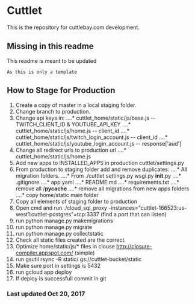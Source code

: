 # Cuttlet

This is the repository for cuttlebay.com development.

## Missing in this readme

This readme is meant to be updated

```
As this is only a template
```

## How to Stage for Production
1. Create a copy of master in a local staging folder.
2. Change branch to production.
3. Change api keys in:
....* cuttlet_home/static/js/base.js -- TWITCH_CLIENT_ID & YOUTUBE_API_KEY
....* cuttlet_home/static/js/home.js -- client_id
....* cuttlet_home/static/js/twitch_login_account.js -- client_id
....* cuttlet_home/static/js/youtube_login_account.js -- response['aud']
4. Change all redirect urls to production url
....* cuttlet_home/static/js/home.js
5. Add new apps to INSTALLED_APPS in production cuttlet/settings.py
6. From production to staging folder add and remove duplicates:
....* All migration folders.
....* From ./cuttlet settings.py wsgi.py __init__.py
....* .gitignore
....* app.yaml
....* README.md
....* requirements.txt
....* remove all /__pycache__
....* remove all migrations from new apps folders
....* copy home/static main folder
7. Copy all elements of staging folder to production
8. Open cmd and run ./cloud_sql_proxy -instances="cuttlet-166523:us-west1:cuttlet-postgres"=tcp:3337 (find a port that can listen)
9. run python manage.py makemigrations
10. run python manage.py migrate
11. run python manage.py collectstatic
12. Check all static files created are the correct.
13. Optimize home/static/js/* files in clouse http://closure-compiler.appspot.com/ (simple)
14. run gsutil rsync -R static/ gs://cuttlet-bucket/static
15. Make sure port in settings is 5432
16. run gcloud app deploy
17. If deploy is successfull commit in git

### Last updated Oct 20, 2017
